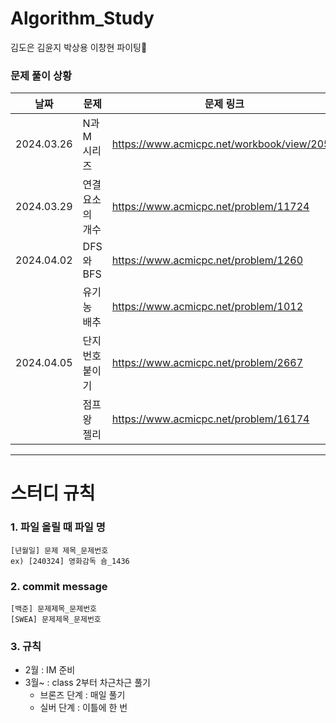 # Algorithm_Study
김도은 김윤지 박상용 이창현
파이팅🍕

### 문제 풀이 상황
| 날짜 | 문제 | 문제 링크 |
|--------|------|-------|
| 2024.03.26 | N과 M 시리즈 | https://www.acmicpc.net/workbook/view/2052 |
| 2024.03.29 | 연결 요소의 개수 | https://www.acmicpc.net/problem/11724 |
| 2024.04.02 | DFS와 BFS | https://www.acmicpc.net/problem/1260 |
|            | 유기농 배추 | https://www.acmicpc.net/problem/1012 |
| 2024.04.05 | 단지번호 붙이기 | https://www.acmicpc.net/problem/2667 |
|            | 점프왕 젤리 | https://www.acmicpc.net/problem/16174 |
---------------------------------------------------

# 스터디 규칙
### 1. 파일 올릴 때 파일 명
```
[년월일] 문제 제목_문제번호
ex) [240324] 영화감독 숌_1436
```
### 2. commit message
```
[백준] 문제제목_문제번호
[SWEA] 문제제목_문제번호
```
### 3. 규칙
* 2월 : IM 준비
* 3월~ : class 2부터 차근차근 풀기
  * 브론즈 단계 : 매일 풀기
  * 실버 단계 : 이틀에 한 번

